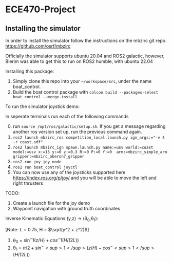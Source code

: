 # ECE470-Project

## Installing the simulator

In order to install the simulator follow the instructions on the mbzirc git repo.
https://github.com/osrf/mbzirc

Officially the simulator supports ubuntu 20.04 and ROS2 galactic, however, Blerim was able to get this to run on ROS2 humble, with ubuntu 22.04

Installing this package:
1. Simply clone this repo into your `~/workspace/src`, under the name boat_control.
2. Build the boat control package with `colcon build --packages-select boat_control --merge-install`

To run the simulator joystick demo:

In seperate terminals run each of the following commands

0. run `source /opt/ros/galactic/setup.sh`. If you get a message regarding another ros version set up, run the previous command again.
1. `ros2 launch mbzirc_ros competition_local.launch.py ign_args:="-v 4 -r coast.sdf"`
2. `ros2 launch mbzirc_ign spawn.launch.py name:=usv world:=coast model:=usv x:=15 y:=0 z:=0.3 R:=0 P:=0 Y:=0  arm:=mbzirc_simple_arm gripper:=mbzirc_oberon7_gripper`
3. `ros2 run joy joy_node`
4. `ros2 run boat_control joyctl`
5. You can now use any of the joysticks supported here https://index.ros.org/p/joy/ and you will be able to move the left and right thrusters

TODO:
1. Create a launch file for the joy demo
2. Waypoint navigation with ground truth coordinates

Inverse Kinematic Equations (y,z) -> (θ<sub>0</sub>,θ<sub>1</sub>):

[Note: L = 0.75, H = $\sqrt(y^2 + z^2)$]

1. θ<sub>0</sub> = $\sin^-1(z/H) + cos^-1(H/(2L))$
2. θ<sub>1</sub> = $\pi/2 + sin^-<sup>1</sup>(z/H) - cos^-<sup>1</sup>(H/(2L))$

